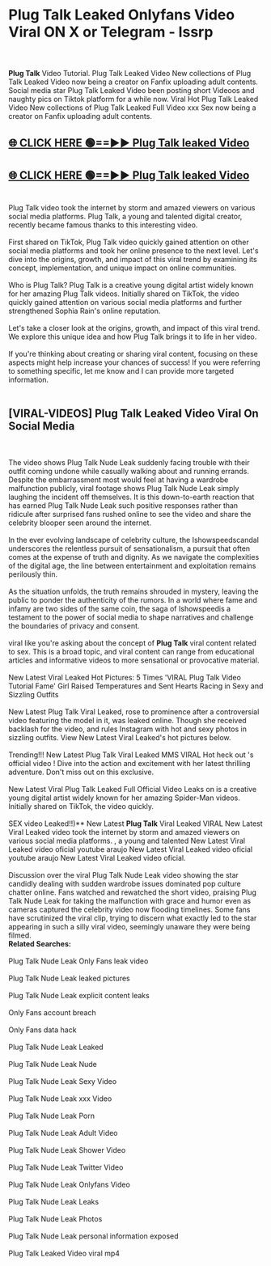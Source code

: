 <h1> Plug Talk Leaked Onlyfans Video Viral ON X or Telegram - lssrp </h1>

# 
<br>
<strong>Plug Talk</strong> Video Tutorial. Plug Talk Leaked Video New collections of  Plug Talk Leaked Video now being a creator on Fanfix uploading adult contents. Social media star Plug Talk Leaked Video been posting short Videoos and naughty pics on Tiktok platform for a while now. Viral Hot Plug Talk Leaked Video New collections of Plug Talk Leaked Full Video xxx Sex now being a creator on Fanfix uploading adult contents.
<br>

## [🌐 CLICK HERE 🟢==►► Plug Talk leaked Video ](https://onlyclips.site?title=Plug_Talk&ref=git)


## [🌐 CLICK HERE 🟢==►► Plug Talk leaked Video ](https://onlyclips.site?title=Plug_Talk&ref=git)

<br>
Plug Talk video took the internet by storm and amazed viewers on various social media platforms. Plug Talk, a young and talented digital creator, recently became famous thanks to this interesting video.
<br><br>
First shared on TikTok, Plug Talk video quickly gained attention on other social media platforms and took her online presence to the next level. Let's dive into the origins, growth, and impact of this viral trend by examining its concept, implementation, and unique impact on online communities.
<br><br>
Who is Plug Talk? Plug Talk is a creative young digital artist widely known for her amazing Plug Talk videos. Initially shared on TikTok, the video quickly gained attention on various social media platforms and further strengthened Sophia Rain's online reputation.
<br><br>
Let's take a closer look at the origins, growth, and impact of this viral trend. We explore this unique idea and how Plug Talk brings it to life in her video.
<br><br>
If you're thinking about creating or sharing viral content, focusing on these aspects might help increase your chances of success! If you were referring to something specific, let me know and I can provide more targeted information.
<br><br>
<h2>[VIRAL-VIDEOS] Plug Talk Leaked Video Viral On Social Media</h2>
<br><br>
The video shows Plug Talk Nude Leak suddenly facing trouble with their outfit coming undone while casually walking about and running errands. Despite the embarrassment most would feel at having a wardrobe malfunction publicly, viral footage shows Plug Talk Nude Leak simply laughing the incident off themselves. It is this down-to-earth reaction that has earned Plug Talk Nude Leak such positive responses rather than ridicule after surprised fans rushed online to see the video and share the celebrity blooper seen around the internet.
<br><br>
In the ever evolving landscape of celebrity culture, the Ishowspeedscandal underscores the relentless pursuit of sensationalism, a pursuit that often comes at the expense of truth and dignity. As we navigate the complexities of the digital age, the line between entertainment and exploitation remains perilously thin.
<br><br>
As the situation unfolds, the truth remains shrouded in mystery, leaving the public to ponder the authenticity of the rumors. In a world where fame and infamy are two sides of the same coin, the saga of Ishowspeedis a testament to the power of social media to shape narratives and challenge the boundaries of privacy and consent.
<br><br>
viral like you're asking about the concept of <strong>Plug Talk</strong> viral content related to sex. This is a broad topic, and viral content can range from educational articles and informative videos to more sensational or provocative material.
<br><br>
New Latest Viral Leaked Hot Pictures: 5 Times 'VIRAL Plug Talk Video Tutorial Fame' Girl Raised Temperatures and Sent Hearts Racing in Sexy and Sizzling Outfits
<br><br>
New Latest Plug Talk Viral Leaked, rose to prominence after a controversial video featuring the model in it, was leaked online. Though she received backlash for the video, and rules Instagram with hot and sexy photos in sizzling outfits. View New Latest Viral Leaked's hot pictures below.
<br><br>
Trending!!! New Latest Plug Talk Viral Leaked MMS VIRAL Hot heck out 's official video ! Dive into the action and excitement with her latest thrilling adventure. Don't miss out on this exclusive.
<br><br>
New Latest Viral Plug Talk Leaked Full Official Video Leaks on  is a creative young digital artist widely known for her amazing Spider-Man videos. Initially shared on TikTok, the video quickly.
<br><br>
SEX video Leaked!!)** New Latest <strong>Plug Talk</strong> Viral Leaked VIRAL New Latest Viral Leaked video took the internet by storm and amazed viewers on various social media platforms. , a young and talented New Latest Viral Leaked video oficial youtube araujo New Latest Viral Leaked video oficial youtube araujo New Latest Viral Leaked video oficial.
<br><br>
Discussion over the viral Plug Talk Nude Leak video showing the star candidly dealing with sudden wardrobe issues dominated pop culture chatter online. Fans watched and rewatched the short video, praising Plug Talk Nude Leak for taking the malfunction with grace and humor even as cameras captured the celebrity video now flooding timelines. Some fans have scrutinized the viral clip, trying to discern what exactly led to the star appearing in such a silly viral video, seemingly unaware they were being filmed.
<br>
<strong>Related Searches:</strong>
<br><br>
Plug Talk Nude Leak Only Fans leak video
<br><br>
Plug Talk Nude Leak leaked pictures
<br><br>
Plug Talk Nude Leak explicit content leaks
<br><br>
Only Fans account breach
<br><br>
Only Fans data hack
<br><br>
Plug Talk Nude Leak Leaked
<br><br>
Plug Talk Nude Leak Nude
<br><br>
Plug Talk Nude Leak Sexy Video
<br><br>
Plug Talk Nude Leak xxx Video
<br><br>
Plug Talk Nude Leak Porn
<br><br>
Plug Talk Nude Leak Adult Video
<br><br>
Plug Talk Nude Leak Shower Video
<br><br>
Plug Talk Nude Leak Twitter Video
<br><br>
Plug Talk Nude Leak Onlyfans Video
<br><br>
Plug Talk Nude Leak Leaks
<br><br>
Plug Talk Nude Leak Photos
<br><br>
Plug Talk Nude Leak personal information exposed
<br><br>
Plug Talk Leaked Video viral mp4